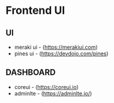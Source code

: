 # Frontend UI

## UI

* meraki ui - (https://merakiui.com)
* pines ui - (https://devdojo.com/pines)


## DASHBOARD

* coreui - (https://coreui.io)
* adminlte - (https://adminlte.io/)
